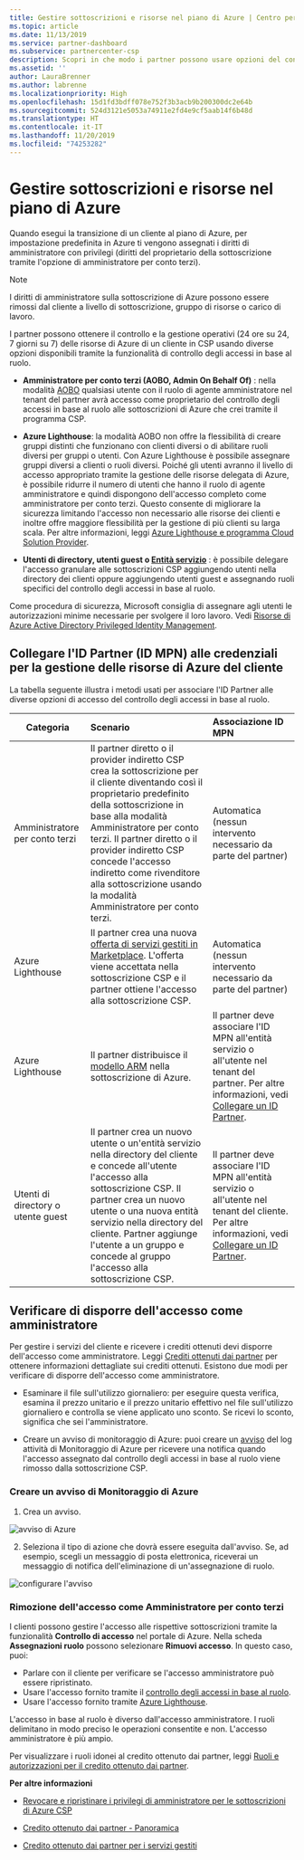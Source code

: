 ```yaml
---
title: Gestire sottoscrizioni e risorse nel piano di Azure | Centro per i partner
ms.topic: article
ms.date: 11/13/2019
ms.service: partner-dashboard
ms.subservice: partnercenter-csp
description: Scopri in che modo i partner possono usare opzioni del controllo degli accessi in base al ruolo diverse per ottenere il controllo operativo e la gestione delle risorse di Azure di un cliente.
ms.assetid: ''
author: LauraBrenner
ms.author: labrenne
ms.localizationpriority: High
ms.openlocfilehash: 15d1fd3bdff078e752f3b3acb9b200300dc2e64b
ms.sourcegitcommit: 524d3121e5053a74911e2fd4e9cf5aab14f6b48d
ms.translationtype: HT
ms.contentlocale: it-IT
ms.lasthandoff: 11/20/2019
ms.locfileid: "74253282"
---
```

# <a name="manage-subscriptions-and-resources-under-the-azure-plan"></a>Gestire sottoscrizioni e risorse nel piano di Azure

Quando esegui la transizione di un cliente al piano di Azure, per impostazione predefinita in Azure ti vengono assegnati i diritti di amministratore con privilegi (diritti del proprietario della sottoscrizione tramite l'opzione di amministratore per conto terzi).

 > [!NOTE]
 > I diritti di amministratore sulla sottoscrizione di Azure possono essere rimossi dal cliente a livello di sottoscrizione, gruppo di risorse o carico di lavoro. 

 I partner possono ottenere il controllo e la gestione operativi (24 ore su 24, 7 giorni su 7) delle risorse di Azure di un cliente in CSP usando diverse opzioni disponibili tramite la funzionalità di controllo degli accessi in base al ruolo. 

- **Amministratore per conto terzi (AOBO, Admin On Behalf Of)** : nella modalità [AOBO](https://channel9.msdn.com/Series/cspdev/Module-11-Admin-On-Behalf-Of-AOBO) qualsiasi utente con il ruolo di agente amministratore nel tenant del partner avrà accesso come proprietario del controllo degli accessi in base al ruolo alle sottoscrizioni di Azure che crei tramite il programma CSP.

- **Azure Lighthouse**: la modalità AOBO non offre la flessibilità di creare gruppi distinti che funzionano con clienti diversi o di abilitare ruoli diversi per gruppi o utenti. Con Azure Lighthouse è possibile assegnare gruppi diversi a clienti o ruoli diversi. Poiché gli utenti avranno il livello di accesso appropriato tramite la gestione delle risorse delegata di Azure, è possibile ridurre il numero di utenti che hanno il ruolo di agente amministratore e quindi dispongono dell'accesso completo come amministratore per conto terzi. Questo consente di migliorare la sicurezza limitando l'accesso non necessario alle risorse dei clienti e inoltre offre maggiore flessibilità per la gestione di più clienti su larga scala. Per altre informazioni, leggi [Azure Lighthouse e programma Cloud Solution Provider](https://docs.microsoft.com/azure/lighthouse/concepts/cloud-solution-provider).

-  **Utenti di directory, utenti guest o [Entità servizio](https://docs.microsoft.com/azure/active-directory/develop/app-objects-and-service-principals)** : è possibile delegare l'accesso granulare alle sottoscrizioni CSP aggiungendo utenti nella directory dei clienti oppure aggiungendo utenti guest e assegnando ruoli specifici del controllo degli accessi in base al ruolo. 

Come procedura di sicurezza, Microsoft consiglia di assegnare agli utenti le autorizzazioni minime necessarie per svolgere il loro lavoro. Vedi [Risorse di Azure Active Directory Privileged Identity Management](https://docs.microsoft.com/azure/active-directory/privileged-identity-management/pim-configure). 

## <a name="link-your-partner-id-mpn-idto-your-credentials-for-managing-customers-azure-resources"></a>Collegare l'ID Partner (ID MPN) alle credenziali per la gestione delle risorse di Azure del cliente

La tabella seguente illustra i metodi usati per associare l'ID Partner alle diverse opzioni di accesso del controllo degli accessi in base al ruolo.

|**Categoria**   |**Scenario**   |**Associazione ID MPN**|
|-----------------|:------------------------|:------------------|
|Amministratore per conto terzi   |Il partner diretto o il provider indiretto CSP crea la sottoscrizione per il cliente diventando così il proprietario predefinito della sottoscrizione in base alla modalità Amministratore per conto terzi. Il partner diretto o il provider indiretto CSP concede l'accesso indiretto come rivenditore alla sottoscrizione usando la modalità Amministratore per conto terzi.|Automatica (nessun intervento necessario da parte del partner)|
|Azure Lighthouse|Il partner crea una nuova [offerta di servizi gestiti in Marketplace](https://docs.microsoft.com/azure/lighthouse/concepts/managed-services-offers). L'offerta viene accettata nella sottoscrizione CSP e il partner ottiene l'accesso alla sottoscrizione CSP.|Automatica (nessun intervento necessario da parte del partner)|
|Azure Lighthouse|Il partner distribuisce il [modello ARM](https://docs.microsoft.com/azure/lighthouse/how-to/onboard-customer) nella sottoscrizione di Azure.|Il partner deve associare l'ID MPN all'entità servizio o all'utente nel tenant del partner. Per altre informazioni, vedi [Collegare un ID Partner](https://docs.microsoft.com/azure/billing/billing-partner-admin-link-started).|
|Utenti di directory o utente guest|Il partner crea un nuovo utente o un'entità servizio nella directory del cliente e concede all'utente l'accesso alla sottoscrizione CSP. Il partner crea un nuovo utente o una nuova entità servizio nella directory del cliente. Partner aggiunge l'utente a un gruppo e concede al gruppo l'accesso alla sottoscrizione CSP.|Il partner deve associare l'ID MPN all'entità servizio o all'utente nel tenant del cliente. Per altre informazioni, vedi [Collegare un ID Partner](https://docs.microsoft.com/azure/billing/billing-partner-admin-link-started).|

## <a name="confirm-that-you-have-admin-access"></a>Verificare di disporre dell'accesso come amministratore

Per gestire i servizi del cliente e ricevere i crediti ottenuti devi disporre dell'accesso come amministratore. Leggi [Crediti ottenuti dai partner](partner-earned-credit.md) per ottenere informazioni dettagliate sui crediti ottenuti. Esistono due modi per verificare di disporre dell'accesso come amministratore.

- Esaminare il file sull'utilizzo giornaliero: per eseguire questa verifica, esamina il prezzo unitario e il prezzo unitario effettivo nel file sull'utilizzo giornaliero e controlla se viene applicato uno sconto. Se ricevi lo sconto, significa che sei l'amministratore.

- Creare un avviso di monitoraggio di Azure: puoi creare un [avviso](https://docs.microsoft.com/azure/azure-monitor/platform/alerts-activity-log) del log attività di Monitoraggio di Azure per ricevere una notifica quando l'accesso assegnato dal controllo degli accessi in base al ruolo viene rimosso dalla sottoscrizione CSP.

### <a name="create-an-azure-monitor-alert"></a>Creare un avviso di Monitoraggio di Azure

1. Crea un avviso.

![avviso di Azure](images/azure/azurealert1.png)

2. Seleziona il tipo di azione che dovrà essere eseguita dall'avviso. Se, ad esempio, scegli un messaggio di posta elettronica, riceverai un messaggio di notifica dell'eliminazione di un'assegnazione di ruolo.

![configurare l'avviso](images/azure/azureconfigurealert2.png)

### <a name="aobo-removal"></a>Rimozione dell'accesso come Amministratore per conto terzi

I clienti possono gestire l'accesso alle rispettive sottoscrizioni tramite la funzionalità **Controllo di accesso** nel portale di Azure. Nella scheda **Assegnazioni ruolo** possono selezionare **Rimuovi accesso**. In questo caso, puoi:

- Parlare con il cliente per verificare se l'accesso amministratore può essere ripristinato.
- Usare l'accesso fornito tramite il [controllo degli accessi in base al ruolo](https://docs.microsoft.com/azure/role-based-access-control/overview).
- Usare l'accesso fornito tramite [Azure Lighthouse](https://azure.microsoft.com/services/azure-lighthouse/).

L'accesso in base al ruolo è diverso dall'accesso amministratore. I ruoli delimitano in modo preciso le operazioni consentite e non. L'accesso amministratore è più ampio.

Per visualizzare i ruoli idonei al credito ottenuto dai partner, leggi [Ruoli e autorizzazioni per il credito ottenuto dai partner](https://query.prod.cms.rt.microsoft.com/cms/api/am/binary/RE3QuW2).




**Per altre informazioni**

- [Revocare e ripristinare i privilegi di amministratore per le sottoscrizioni di Azure CSP](revoke-reinstate-csp.md)

- [Credito ottenuto dai partner - Panoramica](partner-earned-credit.md)

- [Credito ottenuto dai partner per i servizi gestiti](partner-earned-credit-explanation.md)